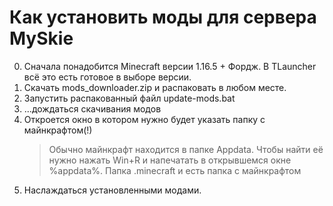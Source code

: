 # Как установить моды для сервера MySkie

0. Сначала понадобится Minecraft версии 1.16.5 + Фордж. В TLauncher всё это есть готовое в выборе версии.
1. Скачать mods_downloader.zip и распаковать в любом месте.
2. Запустить распакованный файл update-mods.bat
3. ...дождаться скачивания модов
4. Откроется окно в котором нужно будет указать папку с майнкрафтом(!)
   > Обычно майнкрафт находится в папке Appdata. Чтобы найти её нужно нажать Win+R и напечатать в открывшемся окне %appdata%. Папка .minecraft и есть папка с майнкрафтом
5. Наслаждаться установленными модами.
